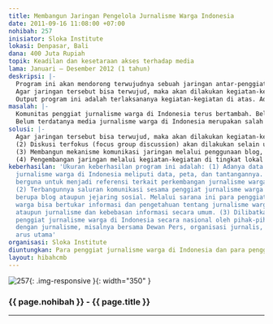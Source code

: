 ```yaml
---
title: Membangun Jaringan Pengelola Jurnalisme Warga Indonesia
date: 2011-09-16 11:08:00 +07:00
nohibah: 257
inisiator: Sloka Institute
lokasi: Denpasar, Bali
dana: 400 Juta Rupiah
topik: Keadilan dan kesetaraan akses terhadap media
lama: Januari – Desember 2012 (1 tahun)
deskripsi: |-
  Program ini akan mendorong terwujudnya sebuah jaringan antar-penggiat jurnalisme warga di Indonesia. Jaringan ini tidak bersifat formal dan mengikat, seperti aliansi atau asosiasi, namun lebih bersifat informal dan cair. Karena itu lebih tepat disebut jaringan atau forum. Dengan demikian setiap pengelola ataupun media jurnalisme warga tersebut akan tetap otonom dan independen. Tujuan program ini adalah terbentuknya jaringan antar-penggiat jurnalisme warga Indonesia yang diwakili oleh para pengelola media jurnalisme warga di berbagai kota, seperti Denpasar, Makassar, Solo, Depok, Jakarta, Medan, dan kota-kota lainnya di mana terdapat media jurnalisme warga. Media jurnalisme warga ini tidak termasuk pada media jurnalisme warga yang menjadi bagian dari media arus utama, seperti Kompasiana (Kompas), IMO (The Jakarta Post), dan semacamnya.
  Agar jaringan tersebut bisa terwujud, maka akan dilakukan kegiatan-kegiatan sebagai berikut: (1) Penjajakan dilakukan untuk mengetahui peta, kekuatan, serta antusiasme para penggiat untuk berjejaring. (2) Diskusi terfokus akan dilakukan selain untuk memperkuat hasil asessment juga sebagai forum bertemunya penggiat jurnalisme warga di Indonesia. (3) Membangun mekanisme komunikasi jaringan melalui penggunaan blog, maupun jejaring sosial, seperti mailing list, Facebook, maupun Twitter. (4) Pengembangan jaringan melalui kegiatan-kegiatan di tingkat lokal ataupun secara nasional.
  Output program ini adalah terlaksananya kegiatan-kegiatan di atas. Adapun outcome program berupa adanya peta media jurnalisme warga Indonesia, jaringan pengelola jurnalisme warga, serta pertukaran informasi secara intensif sesama penggiat jurnalisme warga
masalah: |-
  Komunitas penggiat jurnalisme warga di Indonesia terus bertambah. Belum ada data resmi berapa jumlah blog, portal, atau website jurnalisme warga ini di Indonesia. Namun, TEMPO edisi April 2011 menulis bagaiaman jurnalisme warga ini kian tumbuh dan berpengaruh di Indonesia. Meski terus tumbuh, media jurnalisme warga dan para pengelolanya belum memiliki jaringan di Indonesia. Padahal, jaringan ini bisa berperan penting dalam pengembangan jurnalisme warga di Indonesia. Peran tersebut antara lain mengampanyekan, meningkatkan kapasitas jurnalis warga, maupun mengadvokasi kasus-kasu tertentu yang berhubungan dengan jurnalisme warga khususnya ataupun kebebasan informasi dan berekspresi secara umum.
  Belum terdatanya media jurnalisme warga di Indonesia merupakan salah satu tantangan yang harus dihadapi dalam pengembangan jurnalisme warga di Indonesia. Tanpa data dan peta, misalnya jumlah media jurnalisme warga serta sebaran kotanya, maka upaya untuk membangun jaringan penggiat jurnalisme warga ini belum bisa dilakukan. Belum adanya jaringan penggiat jurnalisme warga di Indonesia juga menjadi tantangan untuk mengadvokasi kasus tertentu terkait dengan kebebasan informasi maupun kebebasan berekspresi di internet. Para penggiat jurnalisme warga belum terdengar suaranya karena belum memiliki forum agar bisa “bersuara” bersama-sama
solusi: |-
  Agar jaringan tersebut bisa terwujud, maka akan dilakukan kegiatan-kegiatan sebagai berikut: (1) Penjajakan (assesment) dilakukan untuk mengetahui peta, kekuatan, serta tantangan pengembangan jurnalisme warga. Tahapan ini sekaligus mendata para pengelola media jurnalisme warga di Indonesia serta menjajaki kemungkinan untuk membangun jaringan penggiat jurnalisme warga di Indonesia.
  (2) Diskusi terfokus (focus group discussion) akan dilakukan selain untuk memperkuat hasil penjajakan juga sebagai forum bertemunya penggiat jurnalisme warga di Indonesia. Melalui diskusi terfokus ini, para penggiat media jurnalisme warga di Indonesia bisa bertemu dan mendiskusikan langsung pengalaman, peluang dan tantangan yang selama ini dihadapi dalam pengembangan jurnalisme warga. Diskusi akan dilakukan di Denpasar Bali dengan mengundang para penggiat dari kota lain.
  (3) Membangun mekanisme komunikasi jaringan melalui penggunaan blog, maupun jejaring sosial, seperti mailing list, Facebook, maupun Twitter. Blog atau website ini selain menjadi pusat informasi tentang jurnalisme warga di Indonesia juga akan menjadi aggregator (penyedot) materi-materi terbaru media-media jurnalisme warga di Indonesia. Adapun jejaring sosial berfungsi untuk bertukar informasi dari sesama penggiat jurnalisme warga.
  (4) Pengembangan jaringan melalui kegiatan-kegiatan di tingkat lokal ataupun secara nasional. Kegiatan ini bertujuan untuk mendorong lahirnya media-media jurnalisme warga di berbagai daerah terutama yang belum memiliki media jurnalisme warga. Namun, bisa juga berupa kegiatan secara nasional dengan melibatkan jaringan dari berbagai daerah. Tujuannya lebih banyak untuk kampanye. Proyek ini akan memberi keuntungan kepada para penggiat jurnalisme warga di Indonesia dan para pengguna internet
keberhasilan: 'Ukuran keberhasilan program ini adalah: (1) Adanya data base media
  jurnalisme warga di Indonesia meliputi data, peta, dan tantangannya. Data base ini
  berguna untuk menjadi referensi terkait perkembangan jurnalisme warga di Indonesia.
  (2) Terbangunnya saluran komunikasi sesama penggiat jurnalisme warga di Indonesia
  berupa blog ataupun jejaring sosial. Melalui sarana ini para penggiat media jurnalisme
  warga bisa bertukar informasi dan pengetahuan tentang jurnalisme warga khususnya
  ataupun jurnalisme dan kebebasan informasi secara umum. (3) Dilibatkannya jaringan
  penggiat jurnalisme warga di Indonesia secara nasional oleh pihak-pihak terkait
  dengan jurnalisme, misalnya bersama Dewan Pers, organisasi jurnalis, maupun media
  arus utama'
organisasi: Sloka Institute
diuntungkan: Para penggiat jurnalisme warga di Indonesia dan para pengguna internet
layout: hibahcmb
---
```


![257](/static/img/hibahcmb/257.png){: .img-responsive }{: width="350" }

### {{ page.nohibah }} - {{ page.title }}

---
